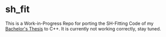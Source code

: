 # sh_fit

This is a Work-in-Progress Repo for porting the SH-Fitting Code of my [Bachelor's Thesis](http://www.jallmenroeder.de/2020/11/19/linearly-transformed-spherical-harmonics/) to C++.
It is currently not working correctly, stay tuned.
